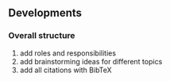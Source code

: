 ## Developments

### Overall structure

1. add roles and responsibilities
2. add brainstorming ideas for different topics
3. add all citations with BibTeX
